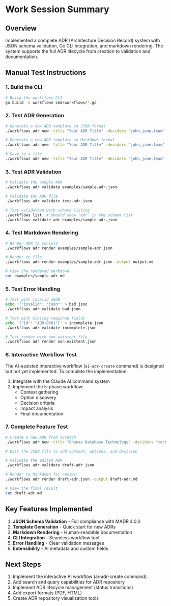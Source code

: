 # Work Session Summary

## Overview

Implemented a complete ADR (Architecture Decision Record) system with JSON schema validation, Go CLI integration, and markdown rendering. The system supports the full ADR lifecycle from creation to validation and documentation.

## Manual Test Instructions

### 1. Build the CLI

```bash
# Build the workflows CLI
go build -o workflows cmd/workflows/*.go
```

### 2. Test ADR Generation

```bash
# Generate a new ADR template in JSON format
./workflows adr new -title "Your ADR Title" -deciders "john,jane,team" -format json

# Generate a new ADR template in Markdown format
./workflows adr new -title "Your ADR Title" -deciders "john,jane,team" -format markdown

# Save to a file
./workflows adr new -title "Your ADR Title" -deciders "john,jane,team" -output my-adr.json
```

### 3. Test ADR Validation

```bash
# Validate the sample ADR
./workflows adr validate examples/sample-adr.json

# Validate any ADR file
./workflows adr validate test-adr.json

# Test validation with schema listing
./workflows list  # Should show 'adr' in the schema list
./workflows validate adr examples/sample-adr.json
```

### 4. Test Markdown Rendering

```bash
# Render ADR to console
./workflows adr render examples/sample-adr.json

# Render to file
./workflows adr render examples/sample-adr.json -output output.md

# View the rendered markdown
cat examples/sample-adr.md
```

### 5. Test Error Handling

```bash
# Test with invalid JSON
echo '{"invalid": "json"' > bad.json
./workflows adr validate bad.json

# Test with missing required fields
echo '{"id": "ADR-0001"}' > incomplete.json
./workflows adr validate incomplete.json

# Test render with non-existent file
./workflows adr render non-existent.json
```

### 6. Interactive Workflow Test

The AI-assisted interactive workflow (`ai-adr-create` command) is designed but not yet implemented. To complete the implementation:

1. Integrate with the Claude AI command system
2. Implement the 5-phase workflow:
   - Context gathering
   - Option discovery
   - Decision criteria
   - Impact analysis
   - Final documentation

### 7. Complete Feature Test

```bash
# Create a new ADR from scratch
./workflows adr new -title "Choose Database Technology" -deciders "tech-lead,dba" -output draft-adr.json

# Edit the JSON file to add context, options, and decision

# Validate the edited ADR
./workflows adr validate draft-adr.json

# Render to Markdown for review
./workflows adr render draft-adr.json -output draft-adr.md

# View the final result
cat draft-adr.md
```

## Key Features Implemented

1. **JSON Schema Validation** - Full compliance with MADR 4.0.0
2. **Template Generation** - Quick start for new ADRs
3. **Markdown Rendering** - Human-readable documentation
4. **CLI Integration** - Seamless workflow tool
5. **Error Handling** - Clear validation messages
6. **Extensibility** - AI metadata and custom fields

## Next Steps

1. Implement the interactive AI workflow (ai-adr-create command)
2. Add search and query capabilities for ADR repository
3. Implement ADR lifecycle management (status transitions)
4. Add export formats (PDF, HTML)
5. Create ADR repository visualization tools